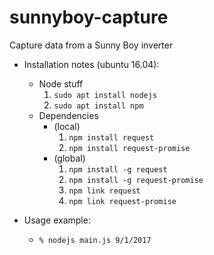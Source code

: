# sunnyboy-capture
Capture data from a Sunny Boy inverter

* Installation notes (ubuntu 16.04):
  * Node stuff
    1) `sudo apt install nodejs` 
    1) `sudo apt install npm`
  * Dependencies 
    * (local)
      1) `npm install request`
      1) `npm install request-promise`
    * (global)
      1) `npm install -g request`
      1) `npm install -g request-promise`
      1) `npm link request`
      1) `npm link request-promise`

* Usage example:
  * `% nodejs main.js 9/1/2017`

